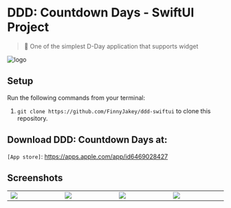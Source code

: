 # DDD: Countdown Days - SwiftUI Project
> 📅 One of the simplest D-Day application that supports widget

![logo](https://github.com/FinnyJakey/ddd-swiftui/assets/71024092/ff523fde-3caf-49fb-8863-cc4b61696eb4)

## Setup
Run the following commands from your terminal:
1. `git clone https://github.com/FinnyJakey/ddd-swiftui` to clone this repository.

## Download DDD: Countdown Days at:
`[App store]`: https://apps.apple.com/app/id6469028427

## Screenshots
<table width="100%">
  <tbody>
    <tr>
      <td width="1%"><img src="https://github.com/FinnyJakey/ddd-swiftui/assets/71024092/615a9f27-68d9-4a34-b461-d10e01d56381"/></td>
      <td width="1%"><img src="https://github.com/FinnyJakey/ddd-swiftui/assets/71024092/d8701f8a-8010-41a1-9c4a-e0cc6ac19ee2"/></td>
      <td width="1%"><img src="https://github.com/FinnyJakey/ddd-swiftui/assets/71024092/941e7541-50f5-4103-a520-21c991b2e0a0"/></td>
      <td width="1%"><img src="https://github.com/FinnyJakey/ddd-swiftui/assets/71024092/d05db4ba-159f-4f30-9e2e-5954a3fc324f"/></td>
    </tr>
  </tbody>
</table>

